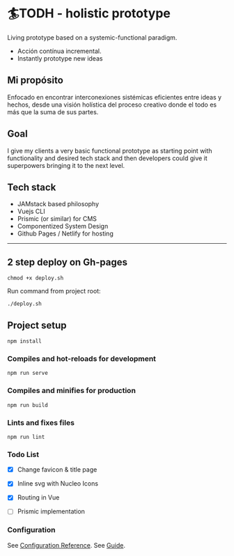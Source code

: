 # 🏄TODH - holistic prototype

Living prototype based on a systemic-functional paradigm. 

- Acción contínua incremental.
- Instantly prototype new ideas

## Mi propósito

Enfocado en encontrar interconexiones sistémicas eficientes entre ideas y hechos, desde una visión holística del proceso creativo donde el todo es más que la suma de sus partes.

## Goal

I give my clients a very basic functional prototype as starting point with functionality and desired tech stack and then developers could give it superpowers bringing it to the next level.

## Tech stack 

- JAMstack based philosophy
- Vuejs CLI
- Prismic (or similar) for CMS
- Componentized System Design
- Github Pages / Netlify for hosting

------------------

## 2 step deploy on Gh-pages
```
chmod +x deploy.sh 
```
Run command from project root:
```
./deploy.sh
```

## Project setup
```
npm install
```

### Compiles and hot-reloads for development
```
npm run serve
```

### Compiles and minifies for production
```
npm run build
```

### Lints and fixes files
```
npm run lint
```

### Todo List
- [x] Change favicon & title page
- [x] Inline svg with Nucleo Icons
- [x] Routing in Vue
- [ ] Prismic implementation


### Configuration
See [Configuration Reference](https://cli.vuejs.org/config/).
See [Guide](https://cli.vuejs.org/guide/).
